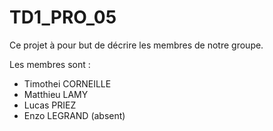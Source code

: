 # TD1_PRO_05

Ce projet à pour but de décrire les membres de notre groupe.

Les membres sont : 

- Timothei CORNEILLE
- Matthieu LAMY
- Lucas PRIEZ
- Enzo LEGRAND (absent)
